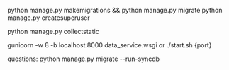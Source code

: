 python manage.py makemigrations && python manage.py migrate
python manage.py createsuperuser

python manage.py collectstatic

gunicorn -w 8 -b localhost:8000 data_service.wsgi
or
./start.sh {port}

questions:
    python manage.py migrate --run-syncdb
